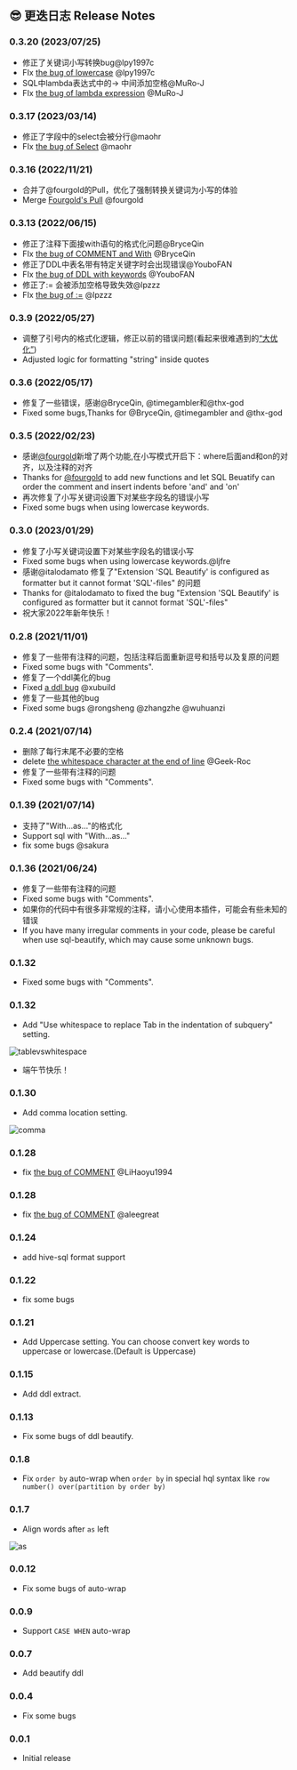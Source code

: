 
## 😎 更迭日志 Release Notes

### 0.3.20 (2023/07/25)
* 修正了关键词小写转换bug@lpy1997c
* FIx [the bug of lowercase](https://github.com/clarkyu2016/sql-beautify/issues/47) @lpy1997c
* SQL中lambda表达式中的-> 中间添加空格@MuRo-J
* FIx [the bug of lambda expression](https://github.com/clarkyu2016/sql-beautify/issues/51) @MuRo-J

### 0.3.17 (2023/03/14)
* 修正了字段中的select会被分行@maohr
* FIx [the bug of Select](https://github.com/clarkyu2016/sql-beautify/issues/49) @maohr

### 0.3.16 (2022/11/21)
* 合并了@fourgold的Pull，优化了强制转换关键词为小写的体验
* Merge [Fourgold's Pull](https://github.com/clarkyu2016/sql-beautify/pull/46) @fourgold

### 0.3.13 (2022/06/15)
* 修正了注释下面接with语句的格式化问题@BryceQin
* FIx [the bug of COMMENT and With](https://github.com/clarkyu2016/sql-beautify/issues/40) @BryceQin
* 修正了DDL中表名带有特定关键字时会出现错误@YouboFAN
* FIx [the bug of DDL with keywords](https://github.com/clarkyu2016/sql-beautify/issues/39) @YouboFAN
* 修正了:= 会被添加空格导致失效@lpzzz
* FIx [the bug of :=](https://github.com/clarkyu2016/sql-beautify/issues/38) @lpzzz

### 0.3.9 (2022/05/27)
* 调整了引号内的格式化逻辑，修正以前的错误问题(看起来很难遇到的[“大优化”](https://github.com/clarkyu2016/sql-beautify/wiki/%E5%BC%80%E5%8F%91%E6%97%A5%E5%BF%97%EF%BC%88%E4%B8%AD%E6%96%87%EF%BC%89#%E6%96%B0%E5%A2%9E%E4%BA%86%E5%AF%B9%E5%BC%95%E5%8F%B7%E5%86%85%E5%AD%97%E7%AC%A6%E4%B8%8D%E6%93%8D%E4%BD%9C%E7%9A%84%E9%80%BB%E8%BE%91-20220527))
* Adjusted logic for formatting "string" inside quotes

### 0.3.6 (2022/05/17)
* 修复了一些错误，感谢@BryceQin, @timegambler和@thx-god
* Fixed some bugs,Thanks for @BryceQin, @timegambler and @thx-god

### 0.3.5 (2022/02/23)
* 感谢[@fourgold](https://github.com/fourgold)新增了两个功能,在小写模式开启下：where后面and和on的对齐，以及注释的对齐
* Thanks for [@fourgold](https://github.com/fourgold) to add new functions and let SQL Beuatify can order the comment and insert indents before 'and' and 'on'
* 再次修复了小写关键词设置下对某些字段名的错误小写
* Fixed some bugs when using lowercase keywords.

### 0.3.0 (2023/01/29)
* 修复了小写关键词设置下对某些字段名的错误小写
* Fixed some bugs when using lowercase keywords.@ljfre
* 感谢@italodamato 修复了"Extension 'SQL Beautify' is configured as formatter but it cannot format 'SQL'-files" 的问题
* Thanks for @italodamato to fixed the bug "Extension 'SQL Beautify' is configured as formatter but it cannot format 'SQL'-files" 
* 祝大家2022年新年快乐！

### 0.2.8 (2021/11/01)
* 修复了一些带有注释的问题，包括注释后面重新逗号和括号以及复原的问题
* Fixed some bugs with "Comments".
* 修复了一个ddl美化的bug
* Fixed [a ddl bug](https://github.com/clarkyu2016/sql-beautify/issues/16) @xubuild
* 修复了一些其他的bug
* Fixed some bugs @rongsheng @zhangzhe @wuhuanzi

### 0.2.4 (2021/07/14)
* 删除了每行末尾不必要的空格
* delete [the whitespace character at the end of line](https://github.com/clarkyu2016/sql-beautify/issues/4) @Geek-Roc
* 修复了一些带有注释的问题
* Fixed some bugs with "Comments".

### 0.1.39 (2021/07/14)
* 支持了"With...as..."的格式化
* Support sql with "With...as..."
* fix some bugs @sakura

### 0.1.36 (2021/06/24)
* 修复了一些带有注释的问题
* Fixed some bugs with "Comments".
* 如果你的代码中有很多非常规的注释，请小心使用本插件，可能会有些未知的错误
* If you have many irregular comments in your code, please be careful when use sql-beautify, which may cause some unknown bugs.


### 0.1.32
* Fixed some bugs with "Comments".

### 0.1.32
* Add "Use whitespace to replace Tab in the indentation of subquery" setting.

![tablevswhitespace](https://clarkyu1993.coding.net/p/tuku/shared-depot/pic/git/raw/master/tablevswhitespace.png?raw=true)

* 端午节快乐！

### 0.1.30
* Add comma location setting.

![comma](https://clarkyu1993.coding.net/p/tuku/shared-depot/pic/git/raw/master/comma.png?raw=true)

### 0.1.28

* fix [the bug of COMMENT](https://github.com/clarkyu2016/sql-beautify/issues/4) @LiHaoyu1994 

### 0.1.28

* fix [the bug of COMMENT](https://github.com/clarkyu2016/sql-beautify/issues/3) @aleegreat 

### 0.1.24

* add hive-sql format support

### 0.1.22

* fix some bugs

### 0.1.21

* Add Uppercase setting. You can choose convert key words to uppercase or lowercase.(Default is Uppercase)

### 0.1.15

* Add ddl extract.

### 0.1.13

* Fix some bugs of ddl beautify.

### 0.1.8

* Fix `order by` auto-wrap when `order by` in special hql syntax like `row number() over(partition by order by)`

### 0.1.7

* Align words after `as` left

![as](https://clarkyu1993.coding.net/p/tuku/shared-depot/pic/git/raw/master/as.gif?raw=true)

### 0.0.12
* Fix some bugs of auto-wrap

### 0.0.9
* Support `CASE WHEN` auto-wrap

### 0.0.7
* Add beautify ddl

### 0.0.4

* Fix some bugs

### 0.0.1

* Initial release
















